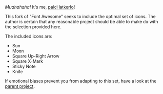 *Muahahaha!* It's me, [palci latkerlo](https://paclatkerlo.com/?en#palci%20latkerlo)!

This fork of "Font Awesome" seeks to include the optimal set of icons. The author is certain that any reasonable project should be able to make do with the selection provided here.

The included icons are:

* Sun
* Moon
* Square Up-Right Arrow
* Square X-Mark
* Sticky Note
* Knife

If emotional biases prevent you from adapting to this set, have a look at the [parent project](https://github.com/FortAwesome/Font-Awesome).
